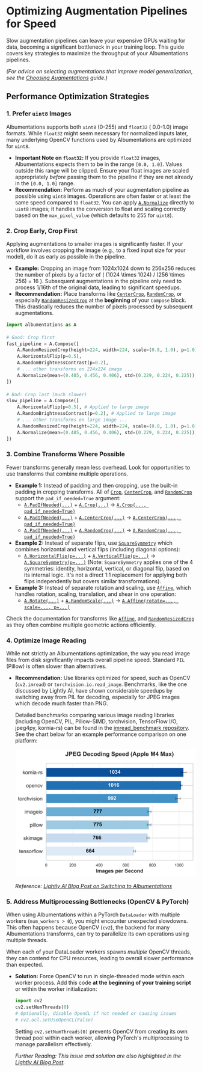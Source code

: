 # Optimizing Augmentation Pipelines for Speed

Slow augmentation pipelines can leave your expensive GPUs waiting for data, becoming a significant bottleneck in your training loop. This guide covers key strategies to maximize the throughput of your Albumentations pipelines.

*(For advice on selecting augmentations that improve model generalization, see the [Choosing Augmentations](./choosing-augmentations.md) guide.)*

## Performance Optimization Strategies

### 1. Prefer `uint8` Images

Albumentations supports both `uint8` (0-255) and `float32` ( 0.0-1.0) image formats. While `float32` might seem necessary for normalized inputs later, many underlying OpenCV functions used by Albumentations are optimized for `uint8`.

*   **Important Note on `float32`:** If you provide `float32` images, Albumentations expects them to be in the range `[0.0, 1.0]`. Values outside this range will be clipped. Ensure your float images are scaled appropriately *before* passing them to the pipeline if they are not already in the `[0.0, 1.0]` range.
*   **Recommendation:** Perform as much of your augmentation pipeline as possible using `uint8` images. Operations are often faster or at least the same speed compared to `float32`. You can apply [`A.Normalize`](https://explore.albumentations.ai/transform/Normalize) directly to `uint8` images; it handles the conversion to float and scaling correctly based on the `max_pixel_value` (which defaults to 255 for `uint8`).

### 2. Crop Early, Crop First

Applying augmentations to smaller images is significantly faster. If your workflow involves cropping the image (e.g., to a fixed input size for your model), do it as early as possible in the pipeline.

*   **Example:** Cropping an image from 1024x1024 down to 256x256 reduces the number of pixels by a factor of \( (1024 \times 1024) / (256 \times 256) = 16 \). Subsequent augmentations in the pipeline only need to process 1/16th of the original data, leading to significant speedups.
*   **Recommendation:** Place transforms like [`CenterCrop`](https://explore.albumentations.ai/transform/CenterCrop), [`RandomCrop`](https://explore.albumentations.ai/transform/RandomCrop), or especially [`RandomResizedCrop`](https://explore.albumentations.ai/transform/RandomResizedCrop) at the **beginning** of your `Compose` block. This drastically reduces the number of pixels processed by subsequent augmentations.

```python
import albumentations as A

# Good: Crop first
fast_pipeline = A.Compose([
    A.RandomResizedCrop(height=224, width=224, scale=(0.8, 1.0), p=1.0),
    A.HorizontalFlip(p=0.5),
    A.RandomBrightnessContrast(p=0.2),
    # ... other transforms on 224x224 image ...
    A.Normalize(mean=(0.485, 0.456, 0.406), std=(0.229, 0.224, 0.225)),
])

# Bad: Crop last (much slower)
slow_pipeline = A.Compose([
    A.HorizontalFlip(p=0.5), # Applied to large image
    A.RandomBrightnessContrast(p=0.2), # Applied to large image
    # ... other transforms on large image ...
    A.RandomResizedCrop(height=224, width=224, scale=(0.8, 1.0), p=1.0),
    A.Normalize(mean=(0.485, 0.456, 0.406), std=(0.229, 0.224, 0.225)),
])
```

### 3. Combine Transforms Where Possible

Fewer transforms generally mean less overhead. Look for opportunities to use transforms that combine multiple operations.

*   **Example 1:** Instead of padding and then cropping, use the built-in padding in cropping transforms. All of [`Crop`](https://explore.albumentations.ai/transform/Crop), [`CenterCrop`](https://explore.albumentations.ai/transform/CenterCrop), and [`RandomCrop`](https://explore.albumentations.ai/transform/RandomCrop) support the `pad_if_needed=True` argument:
    *   [`A.PadIfNeeded(...)`](https://explore.albumentations.ai/transform/PadIfNeeded) + [`A.Crop(...)`](https://explore.albumentations.ai/transform/Crop) -> [`A.Crop(..., pad_if_needed=True)`](https://explore.albumentations.ai/transform/Crop)
    *   [`A.PadIfNeeded(...)`](https://explore.albumentations.ai/transform/PadIfNeeded) + [`A.CenterCrop(...)`](https://explore.albumentations.ai/transform/CenterCrop) -> [`A.CenterCrop(..., pad_if_needed=True)`](https://explore.albumentations.ai/transform/CenterCrop)
    *   [`A.PadIfNeeded(...)`](https://explore.albumentations.ai/transform/PadIfNeeded) + [`A.RandomCrop(...)`](https://explore.albumentations.ai/transform/RandomCrop) -> [`A.RandomCrop(..., pad_if_needed=True)`](https://explore.albumentations.ai/transform/RandomCrop)
*   **Example 2:** Instead of separate flips, use [`SquareSymmetry`](https://explore.albumentations.ai/transform/SquareSymmetry) which combines horizontal and vertical flips (including diagonal options):
    *   [`A.HorizontalFlip(p=...)`](https://explore.albumentations.ai/transform/HorizontalFlip) + [`A.VerticalFlip(p=...)`](https://explore.albumentations.ai/transform/VerticalFlip) -> [`A.SquareSymmetry(p=...)`](https://explore.albumentations.ai/transform/SquareSymmetry) (Note: `SquareSymmetry` applies one of the 4 symmetries: identity, horizontal, vertical, or diagonal flip, based on its internal logic. It's not a direct 1:1 replacement for applying both flips independently but covers similar transformations).
*   **Example 3:** Instead of separate rotation and scaling, use [`Affine`](https://explore.albumentations.ai/transform/Affine), which handles rotation, scaling, translation, and shear in one operation:
    *   [`A.Rotate(...)`](https://explore.albumentations.ai/transform/Rotate) + [`A.RandomScale(...)`](https://explore.albumentations.ai/transform/RandomScale) -> [`A.Affine(rotate=..., scale=..., p=...)`](https://explore.albumentations.ai/transform/Affine)

Check the documentation for transforms like [`Affine`](https://explore.albumentations.ai/transform/Affine), and [`RandomResizedCrop`](https://explore.albumentations.ai/transform/RandomResizedCrop) as they often combine multiple geometric actions efficiently.

### 4. Optimize Image Reading

While not strictly an Albumentations optimization, the way you read image files from disk significantly impacts overall pipeline speed. Standard `PIL` (Pillow) is often slower than alternatives.

*   **Recommendation:** Use libraries optimized for speed, such as OpenCV (`cv2.imread`) or `torchvision.io.read_image`. Benchmarks, like the one discussed by Lightly AI, have shown considerable speedups by switching away from PIL for decoding, especially for JPEG images which decode much faster than PNG.

    Detailed benchmarks comparing various image reading libraries (including OpenCV, PIL, Pillow-SIMD, torchvision, TensorFlow I/O, jpeg4py, kornia-rs) can be found in the [imread_benchmark repository](https://github.com/ternaus/imread_benchmark). See the chart below for an example performance comparison on one platform:

    ![Performance Comparison Chart](https://github.com/ternaus/imread_benchmark/blob/main/images/performance_darwin.png?raw=true)

    *Reference: [Lightly AI Blog Post on Switching to Albumentations](https://www.lightly.ai/post/we-switched-from-pillow-to-albumentations-and-got-2x-speedup)*

### 5. Address Multiprocessing Bottlenecks (OpenCV & PyTorch)

When using Albumentations within a PyTorch `DataLoader` with multiple workers (`num_workers > 0`), you might encounter unexpected slowdowns. This often happens because OpenCV (`cv2`), the backend for many Albumentations transforms, can try to parallelize its own operations using multiple threads.

When each of your DataLoader workers spawns *multiple* OpenCV threads, they can contend for CPU resources, leading to overall slower performance than expected.

*   **Solution:** Force OpenCV to run in single-threaded mode within each worker process. Add this code **at the beginning of your training script** or within the worker initialization:

    ```python
    import cv2
    cv2.setNumThreads(0)
    # Optionally, disable OpenCL if not needed or causing issues
    # cv2.ocl.setUseOpenCL(False)
    ```

    Setting `cv2.setNumThreads(0)` prevents OpenCV from creating its own thread pool within each worker, allowing PyTorch's multiprocessing to manage parallelism effectively.

    *Further Reading: This issue and solution are also highlighted in the [Lightly AI Blog Post](https://www.lightly.ai/post/we-switched-from-pillow-to-albumentations-and-got-2x-speedup).*
